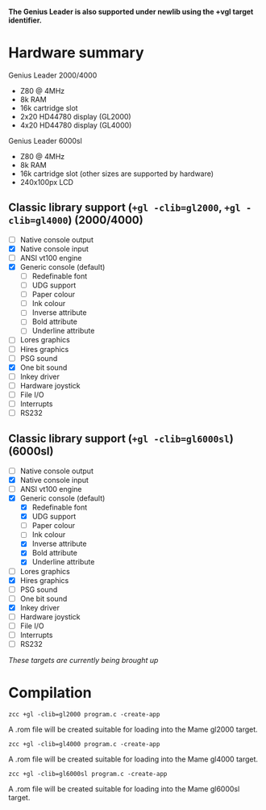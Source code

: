 **The Genius Leader is also supported under newlib using the +vgl target identifier.**

# Hardware summary

Genius Leader 2000/4000

* Z80 @ 4MHz
* 8k RAM
* 16k cartridge slot
* 2x20 HD44780 display (GL2000)
* 4x20 HD44780 display (GL4000)

Genius Leader 6000sl

* Z80 @ 4MHz
* 8k RAM
* 16k cartridge slot (other sizes are supported by hardware)
* 240x100px LCD


## Classic library support (`+gl -clib=gl2000`, `+gl -clib=gl4000`) (2000/4000)

* [ ] Native console output
* [x] Native console input
* [ ] ANSI vt100 engine
* [x] Generic console (default)
    * [ ] Redefinable font 
    * [ ] UDG support
    * [ ] Paper colour
    * [ ] Ink colour
    * [ ] Inverse attribute
    * [ ] Bold attribute
    * [ ] Underline attribute
* [ ] Lores graphics
* [ ] Hires graphics
* [ ] PSG sound
* [x] One bit sound
* [ ] Inkey driver
* [ ] Hardware joystick
* [ ] File I/O
* [ ] Interrupts
* [ ] RS232

## Classic library support (`+gl -clib=gl6000sl`) (6000sl)

* [ ] Native console output
* [x] Native console input
* [ ] ANSI vt100 engine
* [x] Generic console (default)
    * [x] Redefinable font 
    * [x] UDG support
    * [ ] Paper colour
    * [ ] Ink colour
    * [x] Inverse attribute
    * [x] Bold attribute
    * [x] Underline attribute
* [ ] Lores graphics
* [x] Hires graphics
* [ ] PSG sound
* [ ] One bit sound
* [x] Inkey driver
* [ ] Hardware joystick
* [ ] File I/O
* [ ] Interrupts
* [ ] RS232

_These targets are currently being brought up_

# Compilation

    zcc +gl -clib=gl2000 program.c -create-app

A .rom file will be created suitable for loading into the Mame gl2000 target.

    zcc +gl -clib=gl4000 program.c -create-app

A .rom file will be created suitable for loading into the Mame gl4000 target.

    zcc +gl -clib=gl6000sl program.c -create-app

A .rom file will be created suitable for loading into the Mame gl6000sl target.
